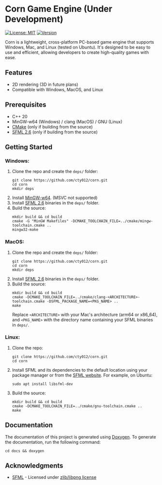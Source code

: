 # Corn Game Engine (Under Development)
[![License: MIT](https://img.shields.io/badge/license-MIT-yellow.svg)](https://github.com/cty012/corn/blob/main/LICENSE)
[![Version](https://img.shields.io/badge/version-1.0.0-red.svg)](https://github.com/cty012/corn)

Corn is a lightweight, cross-platform PC-based game engine that supports Windows, Mac, and Linux (tested on Ubuntu).
It's designed to be easy to use and efficient, allowing developers to create high-quality games with ease.

## Features
- 2D rendering (3D in future plans)
- Compatible with Windows, MacOS, and Linux

## Prerequisites
- C++ 20
- MinGW-w64 (Windows) / clang (MacOS) / GNU (Linux)
- [CMake](https://cmake.org/) (only if building from the source)
- [SFML 2.6](https://www.sfml-dev.org/) (only if building from the source)

## Getting Started

### Windows:
1. Clone the repo and create the `deps/` folder:
   ```shell
   git clone https://github.com/cty012/corn.git
   cd corn
   mkdir deps
   ```
2. Install [MinGW-w64](https://www.mingw-w64.org/downloads/). (MSVC not supported)
3. Install [SFML 2.6](https://www.sfml-dev.org/) binaries in the `deps/` folder.
4. Build the source:
   ```shell
   mkdir build && cd build
   cmake -G "MinGW Makefiles" -DCMAKE_TOOLCHAIN_FILE=../cmake/mingw-toolchain.cmake ..
   mingw32-make
   ```

### MacOS:
1. Clone the repo and create the `deps/` folder:
   ```shell
   git clone https://github.com/cty012/corn.git
   cd corn
   mkdir deps
   ```
2. Install [SFML 2.6](https://www.sfml-dev.org/) binaries in the `deps/` folder.
3. Build the source:
   ```shell
   mkdir build && cd build
   cmake -DCMAKE_TOOLCHAIN_FILE=../cmake/clang-<ARCHITECTURE>-toolchain.cmake -DSFML_PACKAGE_NAME=<PKG_NAME> ..
   make
   ```
   Replace `<ARCHITECTURE>` with your Mac's architecture (arm64 or x86_64), and `<PKG_NAME>` with the directory name containing your SFML binaries in `deps/`.

### Linux:
1. Clone the repo:
   ```shell
   git clone https://github.com/cty012/corn.git
   cd corn
   ```
2. Install SFML and its dependencies to the default location using your package manager or from the [SFML website](https://www.sfml-dev.org/).
   For example, on Ubuntu:
   ```shell
   sudo apt install libsfml-dev
   ```
3. Build the source:
   ```shell
   mkdir build && cd build
   cmake -DCMAKE_TOOLCHAIN_FILE=../cmake/gnu-toolchain.cmake ..
   make
   ```

## Documentation
The documentation of this project is generated using [Doxygen](https://www.doxygen.nl/).
To generate the documentation, run the following command:
```shell
cd docs && doxygen
```

## Acknowledgments
- [SFML](https://www.sfml-dev.org/) - Licensed under [zlib/libpng license](https://www.sfml-dev.org/license.php)
